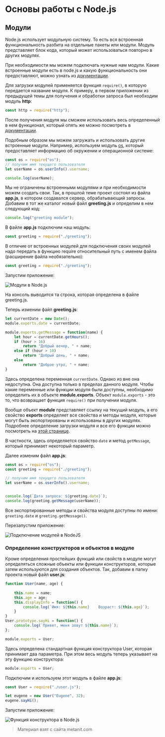 # Основы работы с Node.js

## Модули

Node.js использует модульную систему. То есть вся встроенная функциональность разбита на отдельные пакеты или модули. Модуль представляет блок кода, который может использоваться повторно в других модулях.

При необходимости мы можем подключать нужные нам модули. Какие встроенные модули есть в node.js и какую функциональность они предоставляют, можно узнать из [документации](https://nodejs.org/api/).

Для загрузки модулей применяется функция `require()`, в которую передается название модуля. К примеру, в первом приложении из предыдущей темы для получения и обработки запроса был необходим модуль **http**:

```js
const http = require("http");
```

После получения модуля мы сможем использовать весь определенный в нем функционал, который опять же можно посмотреть в [документации](https://nodejs.org/api/http.html).

Подобным образом мы можем загружать и использовать другие встроенные модули. Например, используем модуль [os](https://nodejs.org/api/os.html), который предоставляет информацию об окружении и операционной системе:

```js
const os = require("os");
// получим имя текущего пользователя
let userName = os.userInfo().username;

console.log(userName);
```

Мы не ограничены встроенными модулями и при необходимости можем создать свои. Так, в прошлой теме проект состоял из файла **app.js**, в котором создавался сервер, обрабатывающий запросы. Добавим в тот же каталог новый файл **greeting.js** и определим в нем следующий код:

```js
console.log("greeting module");
```

В файле **app.js** подключим наш модуль:

```js
const greeting = require("./greeting");
```

В отличие от встроенных модулей для подключения своих модулей надо передать в функцию require относительный путь с именем файла (расширение файла необязательно):

```js
const greeting = require("./greeting");
```

Запустим приложение:

![Модули в Node.js](https://metanit.com/web/nodejs/pics/2.1.png)

На консоль выводится та строка, которая определена в файле greeting.js.

Теперь изменим файл **greeting.js**:

```js
let currentDate = new Date();
module.exports.date = currentDate;

module.exports.getMessage = function(name) {
    let hour = currentDate.getHours();
    if (hour > 16)
        return "Добрый вечер, " + name;
    else if (hour > 10)
        return "Добрый день, " + name;
    else
        return "Доброе утро, " + name;
}
```

Здесь определена переменная `currentDate`. Однако из вне она недоступна. Она доступна только в пределах данного модуля. Чтобы какие переменные или функции модуля были доступны, необходимо определить их в объекте **module.exports**. Объект `module.exports` - это то, что возвращает функция `require()` при получении модуля.

Вообще объект **module** представляет ссылку на текущий модуль, а его свойство **exports** определяет все свойства и методы модуля, которые могут быть экспортированы и использованы в других модулях. Подробнее определение загрузки модуля и все его функции можно посмотреть на [этой странице](https://github.com/nodejs/node/blob/master/lib/module.js).

В частности, здесь определяется свойство `date` и метод `getMessage`, который принимает некоторый параметр.

Далее изменим файл **app.js**:

```js
const os = require("os");
const greeting = require("./greeting");

// получим имя текущего пользователя
let userName = os.userInfo().username;


console.log(`Дата запроса: ${greeting.date}`);
console.log(greeting.getMessage(userName));
```

Все экспортированные методы и свойства модуля доступны по имени: `greeting.date` и `greeting.getMessage()`.

Перезапустим приложение:

![Подключение модулей в NodeJS](https://metanit.com/web/nodejs/pics/2.3.png)

### Определение конструкторов и объектов в модуле

Кроме определения простейших функций или свойств в модуле могут определяться сложные объекты или функции конструкторов, которые затем используются для создания объектов. Так, добавим в папку проекта новый файл **user.js**:

```js
function User(name, age) {
    
    this.name = name;
    this.age = age;
    this.displayInfo = function() {
        console.log(`Имя: ${this.name}    Возраст: ${this.age}`);
    }
}
User.prototype.sayHi = function() {
    console.log(`Привет, меня зовут ${this.name}`);
};

module.exports = User;
```

Здесь определена стандартная функция конструктора User, которая принимает два параметра. При этом весь модуль теперь указывает на эту функцию конструктора:

```js
module.exports = User;
```

Подключим и используем этот модуль в файле **app.js**:

```js
const User = require("./user.js");

let eugene = new User("Eugene", 32);
eugene.sayHi();
```

Запустим приложение:

![Функция конструктора в Node.js](https://metanit.com/web/nodejs/pics/2.8.png)


> Материал взят с сайта metanit.com